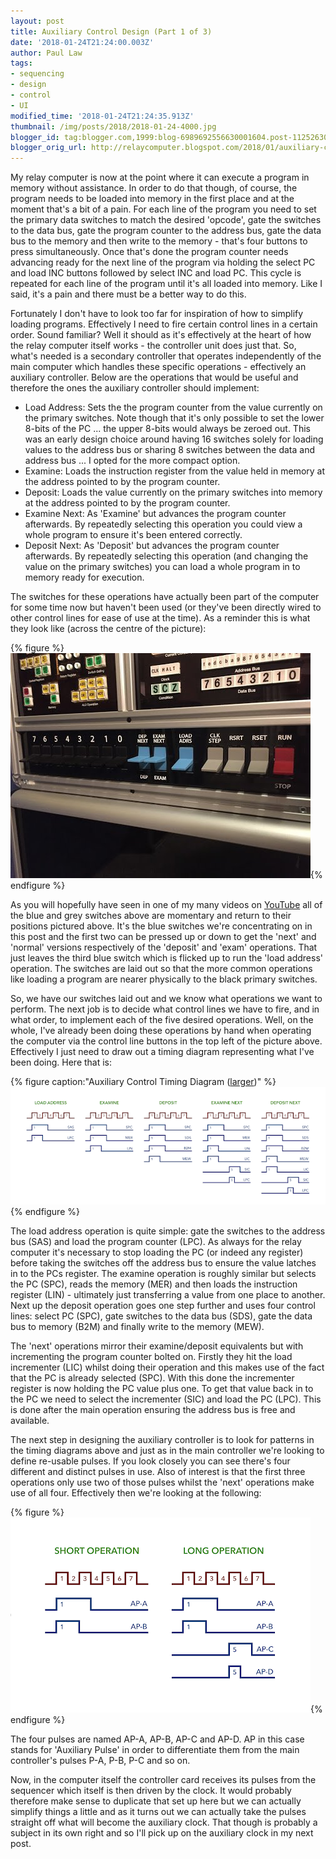 ```yaml
---
layout: post
title: Auxiliary Control Design (Part 1 of 3)
date: '2018-01-24T21:24:00.003Z'
author: Paul Law
tags:
- sequencing
- design
- control
- UI
modified_time: '2018-01-24T21:24:35.913Z'
thumbnail: /img/posts/2018/2018-01-24-4000.jpg
blogger_id: tag:blogger.com,1999:blog-6989692556630001604.post-1125263049129585434
blogger_orig_url: http://relaycomputer.blogspot.com/2018/01/auxiliary-control-design-part-1-of-3.html
---
```


My relay computer is now at the point where it can execute a program in memory 
without assistance. In order to do that though, of course, the program needs 
to be loaded into memory in the first place and at the moment that's a bit of 
a pain. For each line of the program you need to set the primary data switches 
to match the desired 'opcode', gate the switches to the data bus, gate the 
program counter to the address bus, gate the data bus to the memory and then 
write to the memory - that's four buttons to press simultaneously. Once that's 
done the program counter needs advancing ready for the next line of the 
program via holding the select PC and load INC buttons followed by select INC 
and load PC. This cycle is repeated for each line of the program until it's 
all loaded into memory. Like I said, it's a pain and there must be a better 
way to do this.

Fortunately I don't have to 
look too far for inspiration of how to simplify loading programs. Effectively 
I need to fire certain control lines in a certain order. Sound familiar? Well 
it should as it's effectively at the heart of how the relay computer itself 
works - the controller unit does just that. So, what's needed is a secondary 
controller that operates independently of the main computer which handles 
these specific operations - effectively an auxiliary controller. Below are the 
operations that would be useful and therefore the ones the auxiliary 
controller should implement:

* Load Address: Sets 
the the program counter from the value currently on the primary switches. Note 
though that it's only possible to set the lower 8-bits of the PC ... the upper 
8-bits would always be zeroed out. This was an early design choice around 
having 16 switches solely for loading values to the address bus or sharing 8 
switches between the data and address bus ... I opted for the more compact 
option.
* Examine: Loads the instruction register from the value 
held in memory at the address pointed to by the program 
counter.
* Deposit: Loads the value currently on the primary 
switches into memory at the address pointed to by the program 
counter.
* Examine Next: As 'Examine' but advances the program 
counter afterwards. By repeatedly selecting this operation you could view a 
whole program to ensure it's been entered correctly.
* Deposit Next: As 'Deposit' but advances the program counter afterwards. By repeatedly 
selecting this operation (and changing the value on the primary switches) you 
can load a whole program in to memory ready for 
execution.

The switches for these operations have actually 
been part of the computer for some time now but haven't been used (or they've 
been directly wired to other control lines for ease of use at the time). As a 
reminder this is what they look like (across the centre of the 
picture):

{% figure %}![Auxiliary Control / Primary Switches](/img/posts/2018/2018-01-24-0000.jpg){% endfigure %}

As 
you will hopefully have seen in one of my many videos on 
[YouTube](https://www.youtube.com/channel/UCDn07eKw2HDPIgSAGQgliAA?view_as=subscriber) all 
of the blue and grey switches above are momentary and return to their 
positions pictured above. It's the blue switches we're concentrating on in 
this post and the first two can be pressed up or down to get the 'next' and 
'normal' versions respectively of the 'deposit' and 'exam' operations. That 
just leaves the third blue switch which is flicked up to run the 'load 
address' operation. The switches are laid out so that the more common 
operations like loading a program are nearer physically to the black primary 
switches.

So, we have our switches laid out and we 
know what operations we want to perform. The next job is to decide what 
control lines we have to fire, and in what order, to implement each of the 
five desired operations. Well, on the whole, I've already been doing these 
operations by hand when operating the computer via the control line buttons in 
the top left of the picture above. Effectively I just need to draw out a 
timing diagram representing what I've been doing. Here that is:

{% figure caption:"Auxiliary Control Timing Diagram ([larger](/img/posts/2018/2018-01-24-1000.png))" %}![Auxiliary Control Timing Diagram](/img/posts/2018/2018-01-24-0001.png){% endfigure %}

The load address operation is quite simple: gate the switches to 
the address bus (SAS) and load the program counter (LPC). As always for the 
relay computer it's necessary to stop loading the PC (or indeed any register) 
before taking the switches off the address bus to ensure the value latches in 
to the PCs register. The examine operation is roughly similar but selects the 
PC (SPC), reads the memory (MER) and then loads the instruction register 
(LIN) - ultimately just transferring a value from one place to another. Next up the 
deposit operation goes one step further and uses four control lines: select PC 
(SPC), gate switches to the data bus (SDS), gate the data bus to memory (B2M) 
and finally write to the memory (MEW).

The 'next' operations mirror 
their examine/deposit equivalents but with incrementing the program counter 
bolted on. Firstly they hit the load incrementer (LIC) whilst doing their 
operation and this makes use of the fact that the PC is already selected 
(SPC). With this done the incrementer register is now holding the PC value 
plus one. To get that value back in to the PC we need to select the 
incrementer (SIC) and load the PC (LPC). This is done after the main operation 
ensuring the address bus is free and available.

The next step in 
designing the auxiliary controller is to look for patterns in the timing 
diagrams above and just as in the main controller we're looking to define 
re-usable pulses. If you look closely you can see there's four different and 
distinct pulses in use. Also of interest is that the first three operations 
only use two of those pulses whilst the 'next' operations make use of all 
four. Effectively then we're looking at the following:

{% figure %}![Operation Pulses](/img/posts/2018/2018-01-24-0002.png){% endfigure %}

The four pulses are 
named AP-A, AP-B, AP-C and AP-D. AP in this case stands for 'Auxiliary Pulse' 
in order to differentiate them from the main controller's pulses P-A, P-B, P-C 
and so on.

Now, in the computer itself the controller card receives 
its pulses from the sequencer which itself is then driven by the clock. It 
would probably therefore make sense to duplicate that set up here but we can 
actually simplify things a little and as it turns out we can actually take the 
pulses straight off what will become the auxiliary clock. That though is 
probably a subject in its own right and so I'll pick up on the auxiliary clock 
in my next post.
